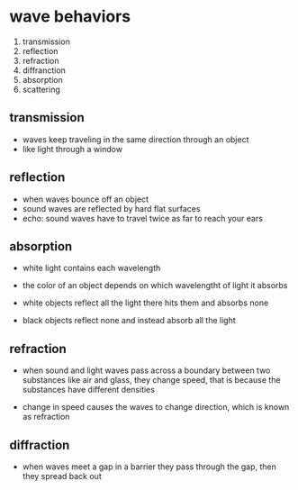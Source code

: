 # wave behaviors

1. transmission
2. reflection
3. refraction
4. diffranction
5. absorption
6. scattering

## transmission

- waves keep traveling in the same direction through an object
- like light through a window

## reflection

- when waves bounce off an object
- sound waves are reflected by hard flat surfaces
- echo: sound waves have to travel twice as far to reach your ears


## absorption

- white light contains each wavelength
- the color of an object depends on which wavelengtht of light it absorbs

- white objects reflect all the light there hits them and absorbs none
- black objects reflect none and instead absorb all the light

## refraction

- when sound and light waves pass across a boundary between two substances like
  air and glass, they change speed, that is because the substances have different densities

- change in speed causes the waves to change direction, which is known as refraction

## diffraction

- when waves meet a gap in a barrier they pass through the gap, then they spread back out

